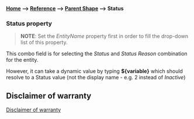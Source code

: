 __[Home](/) --> [Reference](/ref)  -->  [Parent Shape](javascript:history.back()) --> Status__

### Status property

> **NOTE**: Set the *EntityName* property first in order to fill the drop-down list of this property.

This combo field is for selecting the *Status* and *Status Reason* combination for the entity.

However, it can take a dynamic value by typing **$\{variable\}** which should resolve to a Status 
value (not the display name - e.g. 2 instead of *Inactive*)

## Disclaimer of warranty

[Disclaimer of warranty](../../guides/common/DisclaimerOfWarranty.md)